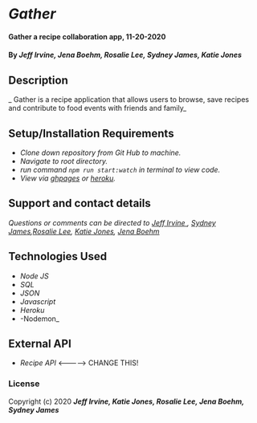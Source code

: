 # _Gather_

#### Gather a recipe collaboration app, 11-20-2020

#### By _**Jeff Irvine, Jena Boehm, Rosalie Lee, Sydney James, Katie Jones**_

## Description

_ Gather is a recipe application that allows users to browse, save recipes and contribute to food events with friends and family_

## Setup/Installation Requirements

* _Clone down repository from Git Hub to machine._
* _Navigate to root directory._
* _run command `npm run start:watch` in terminal to view code._
* _View via [ghpages](https://github.com/rumham-gather/back-end) or [heroku](https://floating-caverns-16024.herokuapp.com/)._

## Support and contact details

_Questions or comments can be directed to [Jeff Irvine ](jirvine1212@gmail.com), [Sydney James](sydneyjames7@gmail.com),[Rosalie Lee](rosalie337@gmail.com), [Katie Jones](katiejonesyo@gmail.com), [Jena Boehm](boehmjena@gmail.com)_

## Technologies Used

* _Node JS_
* _SQL_
* _JSON_
* _Javascript_
* _Heroku_
* -Nodemon_

## External API

* _Recipe API_ <-----> CHANGE THIS!

### License

Copyright (c) 2020 **_Jeff Irvine, Katie Jones, Rosalie Lee, Jena Boehm, Sydney James_**